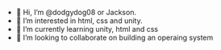 - 👋 Hi, I’m @dodgydog08 or Jackson.
- 👀 I’m interested in html, css and unity.
- 🌱 I’m currently learning unity, html and css
- 💞️ I’m looking to collaborate on building an operaing system
<!---
- 📫 You can reach me at


dodgydog08/dodgydog08 is a ✨ special ✨ repository because its `README.md` (this file) appears on your GitHub profile.
You can click the Preview link to take a look at your changes.
--->
